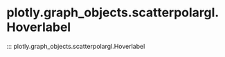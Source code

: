 # plotly.graph_objects.scatterpolargl.Hoverlabel

::: plotly.graph_objects.scatterpolargl.Hoverlabel
